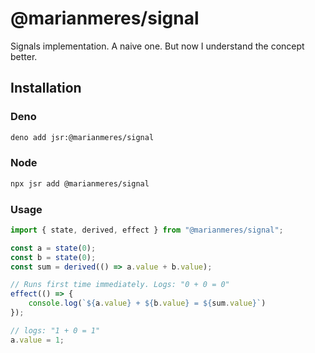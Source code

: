 # @marianmeres/signal

Signals implementation. A naive one. But now I understand the concept better.

## Installation

### Deno

```bash
deno add jsr:@marianmeres/signal
```

### Node

```bash
npx jsr add @marianmeres/signal
```

### Usage

```ts
import { state, derived, effect } from "@marianmeres/signal";

const a = state(0);
const b = state(0);
const sum = derived(() => a.value + b.value);

// Runs first time immediately. Logs: "0 + 0 = 0"
effect(() => {
    console.log(`${a.value} + ${b.value} = ${sum.value}`)
});

// logs: "1 + 0 = 1"
a.value = 1;
```